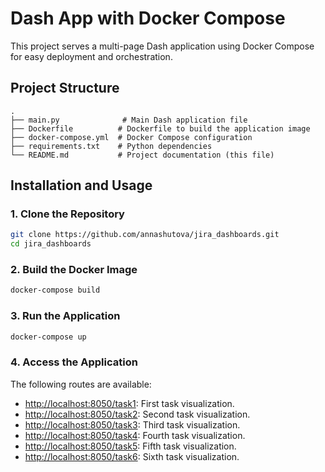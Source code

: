 # Dash App with Docker Compose

This project serves a multi-page Dash application using Docker Compose for easy deployment and orchestration.

## Project Structure

```
.
├── main.py              # Main Dash application file
├── Dockerfile          # Dockerfile to build the application image
├── docker-compose.yml  # Docker Compose configuration
├── requirements.txt    # Python dependencies
└── README.md           # Project documentation (this file)
```

## Installation and Usage

### 1. Clone the Repository
```bash
git clone https://github.com/annashutova/jira_dashboards.git
cd jira_dashboards
```

### 2. Build the Docker Image
```bash
docker-compose build
```

### 3. Run the Application
```bash
docker-compose up
```

### 4. Access the Application

The following routes are available:
- [http://localhost:8050/task1](http://localhost:8050/task1): First task visualization.
- [http://localhost:8050/task2](http://localhost:8050/task2): Second task visualization.
- [http://localhost:8050/task3](http://localhost:8050/task3): Third task visualization.
- [http://localhost:8050/task4](http://localhost:8050/task4): Fourth task visualization.
- [http://localhost:8050/task5](http://localhost:8050/task5): Fifth task visualization.
- [http://localhost:8050/task6](http://localhost:8050/task6): Sixth task visualization.

